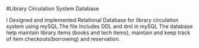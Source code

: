 #Library Circulation System Database



I Designed and implemented Relational Database for library circulation system using mySQL.The file Includes DDL and dml in mySQL
The database help maintain library items (books and tech items), maintain and keep track of item checkouts(borrowing) and reservation.
